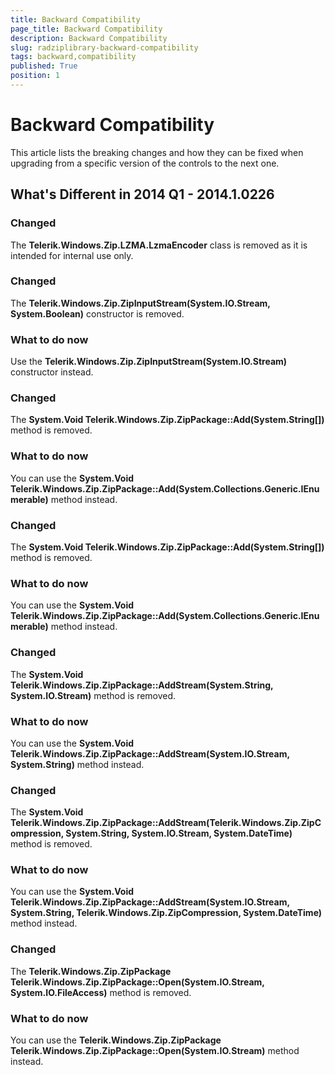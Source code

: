 ```yaml
---
title: Backward Compatibility
page_title: Backward Compatibility
description: Backward Compatibility
slug: radziplibrary-backward-compatibility
tags: backward,compatibility
published: True
position: 1
---
```


# Backward Compatibility



This article lists the breaking changes and how they can be fixed when upgrading from a specific version of the controls to the next one.

## What's Different in 2014 Q1 - 2014.1.0226

### Changed

The __Telerik.Windows.Zip.LZMA.LzmaEncoder__ class is removed as it is intended for internal use only.
            

### Changed

The __Telerik.Windows.Zip.ZipInputStream(System.IO.Stream, System.Boolean)__ constructor is removed.
            

### What to do now

Use the __Telerik.Windows.Zip.ZipInputStream(System.IO.Stream)__ constructor instead.
            

### Changed

The __System.Void Telerik.Windows.Zip.ZipPackage::Add(System.String[])__ method is removed.
            

### What to do now

You can use the __System.Void Telerik.Windows.Zip.ZipPackage::Add(System.Collections.Generic.IEnumerable<string>)__ 
              method instead.
            

### Changed

The __System.Void Telerik.Windows.Zip.ZipPackage::Add(System.String[])__ method is removed.
            

### What to do now

You can use the __System.Void Telerik.Windows.Zip.ZipPackage::Add(System.Collections.Generic.IEnumerable<string>)__ 
              method instead.
            

### Changed

The __System.Void Telerik.Windows.Zip.ZipPackage::AddStream(System.String, System.IO.Stream)__ method is removed.
            

### What to do now

You can use the __System.Void Telerik.Windows.Zip.ZipPackage::AddStream(System.IO.Stream, System.String)__ method instead.
            

### Changed

The __System.Void Telerik.Windows.Zip.ZipPackage::AddStream(Telerik.Windows.Zip.ZipCompression, System.String, System.IO.Stream, 
              System.DateTime)__ method is removed.
            

### What to do now

You can use the __System.Void Telerik.Windows.Zip.ZipPackage::AddStream(System.IO.Stream, System.String, 
              Telerik.Windows.Zip.ZipCompression, System.DateTime)__ method instead.
            

### Changed

The __Telerik.Windows.Zip.ZipPackage Telerik.Windows.Zip.ZipPackage::Open(System.IO.Stream, System.IO.FileAccess)__ method 
              is removed.
            

### What to do now

You can use the __Telerik.Windows.Zip.ZipPackage Telerik.Windows.Zip.ZipPackage::Open(System.IO.Stream)__ method instead.
            
